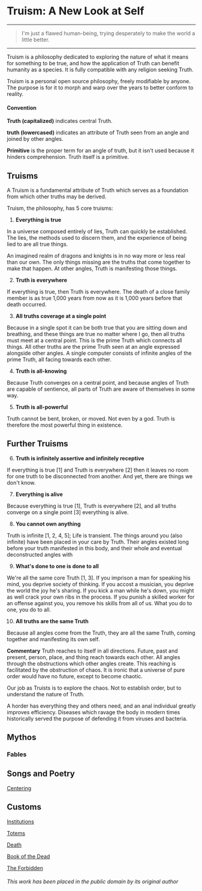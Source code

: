 # Truism: A New Look at Self

___

> I'm just a flawed human-being, trying desperately to make the world a little better.

---

Truism is a philosophy dedicated to exploring the nature of what it means for something to be true, and how the application of Truth can benefit humanity as a species. It is fully compatible with any religion seeking Truth.

Truism is a personal open source philosophy, freely modifiable by anyone. The purpose is for it to morph and warp over the years to better conform to reality.

#### Convention

**Truth (capitalized)** indicates central Truth.

**truth (lowercased)** indicates an attribute of Truth seen from an angle and joined by other angles.

**Primitive** is the proper term for an angle of truth, but it isn't used because it hinders comprehension. Truth itself is a primitive.

## Truisms

A Truism is a fundamental attribute of Truth which serves as a foundation from which other truths may be derived.

Truism, the philosophy, has 5 core truisms:

1. **Everything is true**

In a universe composed entirely of lies, Truth can quickly be established. The lies, the methods used to discern them, and the experience of being lied to are all true things.

An imagined realm of dragons and knights is in no way more or less real than our own. The only things missing are the truths that come together to make that happen. At other angles, Truth is manifesting those things.

2. **Truth is everywhere**

If everything is true, then Truth is everywhere. The death of a close family member is as true 1,000 years from now as it is 1,000 years before that death occurred.

3. **All truths coverage at a single point**

Because in a single spot it can be both true that you are sitting down and breathing, and these things are true no matter where I go, then all truths must meet at a central point. This is the prime Truth which connects all things. All other truths are the prime Truth seen at an angle expressed alongside other angles. A single computer consists of infinite angles of the prime Truth, all facing towards each other.

4. **Truth is all-knowing**

Because Truth converges on a central point, and because angles of Truth are capable of sentience, all parts of Truth are aware of themselves in some way.

5. **Truth is all-powerful**

Truth cannot be bent, broken, or moved. Not even by a god. Truth is therefore the most powerful thing in existence.

## Further Truisms

6. **Truth is infinitely assertive and infinitely receptive**

If everything is true [1] and Truth is everywhere [2] then it leaves no room for one truth to be disconnected from another. And yet, there are things we don't know.

7. **Everything is alive**

Because everything is true [1], Truth is everywhere [2], and all truths converge on a single point [3] everything is alive.

8. **You cannot own anything**

Truth is infinite [1, 2, 4, 5]; Life is transient. The things around you (also infinite) have been placed in your care by Truth. Their angles existed long before your truth manifested in this body, and their whole and eventual deconstructed angles with 

9. **What's done to one is done to all**

We're all the same core Truth [1, 3]. If you imprison a man for speaking his mind, you deprive society of thinking. If you accost a musician, you deprive the world the joy he's sharing. If you kick a man while he's down, you might as well crack your own ribs in the process. If you punish a skilled worker for an offense against you, you remove his skills from all of us. What you do to one, you do to all.

10. **All truths are the same Truth**

Because all angles come from the Truth, they are all the same Truth, coming together and manifesting its own self.

**Commentary** Truth reaches to itself in all directions. Future, past and present, person, place, and thing reach towards each other. All angles through the obstructions which other angles create. This reaching is facilitated by the obstruction of chaos. It is ironic that a universe of pure order would have no future, except to become chaotic.

Our job as Truists is to explore the chaos. Not to establish order, but to understand the nature of Truth.

A horder has everything they and others need, and an anal individual greatly improves efficiency. Diseases which ravage the body in modern times historically served the purpose of defending it from viruses and bacteria.

## Mythos

### Fables

## Songs and Poetry

[Centering](./verse/centering.md)

## Customs

[Institutions](./customs/institutions.md)

[Totems](./customs/totems.md)

[Death](./customs/death.md)

[Book of the Dead](./customs/book_of_the_dead.md)

[The Forbidden](./customs/forbidden.md)

###### This work has been placed in the public domain by its original author
